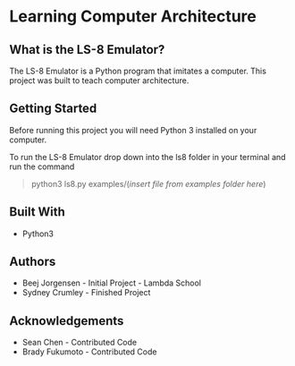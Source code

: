 # Learning Computer Architecture


## What is the LS-8 Emulator? 

The LS-8 Emulator is a Python program that imitates a computer. This project was built to teach computer architecture. 

## Getting Started

Before running this project you will need Python 3 installed on your computer.

To run the LS-8 Emulator drop down into the ls8 folder in your terminal and run the command 
> python3 ls8.py examples/(*insert file from examples folder here*)

## Built With

* Python3

## Authors

* Beej Jorgensen - Initial Project - Lambda School
* Sydney Crumley - Finished Project

## Acknowledgements

* Sean Chen - Contributed Code
* Brady Fukumoto - Contributed Code

